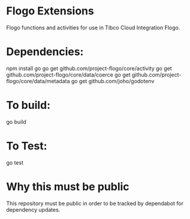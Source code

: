 # Flogo Extensions

Flogo functions and activities for use in Tibco Cloud Integration Flogo.

# Dependencies:
npm install go 
go get github.com/project-flogo/core/activity
go get github.com/project-flogo/core/data/coerce
go get github.com/project-flogo/core/data/metadata
go get github.com/joho/godotenv
# To build:
go build

# To Test:
go test

# Why this must be public

This repository must be public in order to be tracked by dependabot for dependency updates.